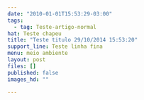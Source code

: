 ```yaml
---
date: "2010-01-01T15:53:29-03:00"
tags:
  - tag: Teste-artigo-normal
hat: Teste chapeu
title: "Teste titulo 29/10/2014 15:53:20"
support_line: Teste linha fina
menu: meio ambiente
layout: post
files: []
published: false
images_hd: ""

---
```

